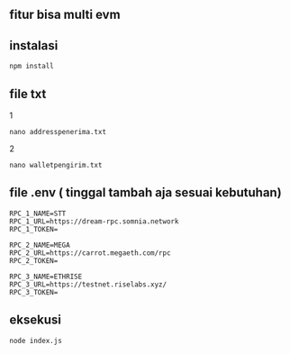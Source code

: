 ## fitur bisa multi evm 

## instalasi
```
npm install
```
## file txt
1
```
nano addresspenerima.txt
```
2
```
nano walletpengirim.txt

```
## file .env ( tinggal tambah aja sesuai kebutuhan)
```
RPC_1_NAME=STT
RPC_1_URL=https://dream-rpc.somnia.network
RPC_1_TOKEN=

RPC_2_NAME=MEGA
RPC_2_URL=https://carrot.megaeth.com/rpc
RPC_2_TOKEN=

RPC_3_NAME=ETHRISE
RPC_3_URL=https://testnet.riselabs.xyz/
RPC_3_TOKEN=

```
## eksekusi 
```
node index.js
